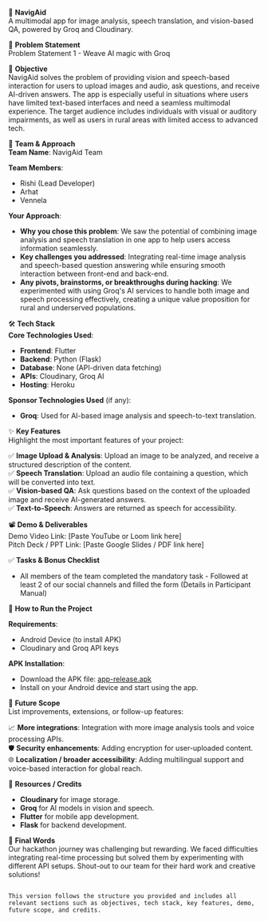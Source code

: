 
🚀 **NavigAid**  
A multimodal app for image analysis, speech translation, and vision-based QA, powered by Groq and Cloudinary.

📌 **Problem Statement**  
Problem Statement 1 - Weave AI magic with Groq

🎯 **Objective**  
NavigAid solves the problem of providing vision and speech-based interaction for users to upload images and audio, ask questions, and receive AI-driven answers. The app is especially useful in situations where users have limited text-based interfaces and need a seamless multimodal experience. The target audience includes individuals with visual or auditory impairments, as well as users in rural areas with limited access to advanced tech.

🧠 **Team & Approach**  
**Team Name**: NavigAid Team

**Team Members**:  
- Rishi (Lead Developer)  
- Arhat 
- Vennela 

**Your Approach**:  
- **Why you chose this problem**: We saw the potential of combining image analysis and speech translation in one app to help users access information seamlessly.  
- **Key challenges you addressed**: Integrating real-time image analysis and speech-based question answering while ensuring smooth interaction between front-end and back-end.  
- **Any pivots, brainstorms, or breakthroughs during hacking**: We experimented with using Groq's AI services to handle both image and speech processing effectively, creating a unique value proposition for rural and underserved populations.

🛠️ **Tech Stack**  
**Core Technologies Used**:  
- **Frontend**: Flutter  
- **Backend**: Python (Flask)  
- **Database**: None (API-driven data fetching)  
- **APIs**: Cloudinary, Groq AI  
- **Hosting**: Heroku  

**Sponsor Technologies Used** (if any):  
- **Groq**: Used for AI-based image analysis and speech-to-text translation.

✨ **Key Features**  
Highlight the most important features of your project:

✅ **Image Upload & Analysis**: Upload an image to be analyzed, and receive a structured description of the content.  
✅ **Speech Translation**: Upload an audio file containing a question, which will be converted into text.  
✅ **Vision-based QA**: Ask questions based on the context of the uploaded image and receive AI-generated answers.  
✅ **Text-to-Speech**: Answers are returned as speech for accessibility.

📽️ **Demo & Deliverables**  
Demo Video Link: [Paste YouTube or Loom link here]  
Pitch Deck / PPT Link: [Paste Google Slides / PDF link here]  

✅ **Tasks & Bonus Checklist**  
- All members of the team completed the mandatory task - Followed at least 2 of our social channels and filled the form (Details in Participant Manual)  

🧪 **How to Run the Project**  

**Requirements**:  
- Android Device (to install APK)  
- Cloudinary and Groq API keys  

**APK Installation**:  
- Download the APK file: [app-release.apk](https://github.com/your-repo-url)  
- Install on your Android device and start using the app.

🧬 **Future Scope**  
List improvements, extensions, or follow-up features:

📈 **More integrations**: Integration with more image analysis tools and voice processing APIs.  
🛡️ **Security enhancements**: Adding encryption for user-uploaded content.  
🌐 **Localization / broader accessibility**: Adding multilingual support and voice-based interaction for global reach.

📎 **Resources / Credits**  
- **Cloudinary** for image storage.  
- **Groq** for AI models in vision and speech.  
- **Flutter** for mobile app development.  
- **Flask** for backend development.

🏁 **Final Words**  
Our hackathon journey was challenging but rewarding. We faced difficulties integrating real-time processing but solved them by experimenting with different API setups. Shout-out to our team for their hard work and creative solutions!

```

This version follows the structure you provided and includes all relevant sections such as objectives, tech stack, key features, demo, future scope, and credits.
